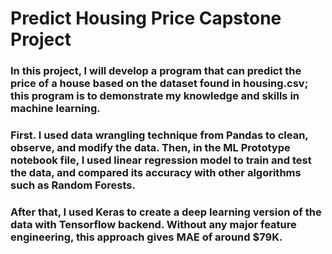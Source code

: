 # Predict Housing Price Capstone Project

### In this project, I will develop a program that can predict the price of a house based on the dataset found in housing.csv; this program is to demonstrate my knowledge and skills in machine learning.

### First. I used data wrangling technique from Pandas to clean, observe, and modify the data. Then, in the ML Prototype notebook file, I used linear regression model to train and test the data, and compared its accuracy with other algorithms such as Random Forests.

### After that, I used Keras to create a deep learning version of the data with Tensorflow backend. Without any major feature engineering, this approach gives MAE of around $79K.
